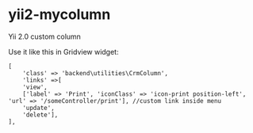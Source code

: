 # yii2-mycolumn
Yii 2.0 custom column

Use it like this in Gridview widget:
```
[
	'class' => 'backend\utilities\CrmColumn',
	'links' =>[
	'view',
	['label' => 'Print', 'iconClass' => 'icon-print position-left', 'url' => '/someController/print'], //custom link inside menu
	'update',
	'delete'],
],
```

		